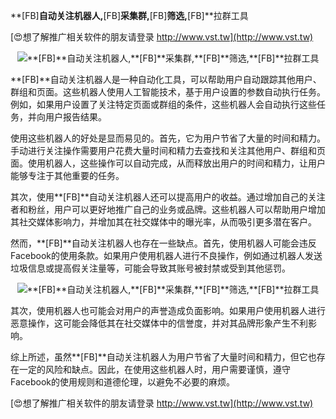 **[FB]**自动关注机器人,**[FB]**采集群,**[FB]**筛选,**[FB]**拉群工具

[😍想了解推广相关软件的朋友请登录 http://www.vst.tw](http://www.vst.tw)

 <center><img src="https://vst.tw/MP4/tuiguang/png/6.png" alt="**[FB]**自动关注机器人,**[FB]**采集群,**[FB]**筛选,**[FB]**拉群工具"></center>

**[FB]**自动关注机器人是一种自动化工具，可以帮助用户自动跟踪其他用户、群组和页面。这些机器人使用人工智能技术，基于用户设置的参数自动执行任务。例如，如果用户设置了关注特定页面或群组的条件，这些机器人会自动执行这些任务，并向用户报告结果。

使用这些机器人的好处是显而易见的。首先，它为用户节省了大量的时间和精力。手动进行关注操作需要用户花费大量时间和精力去查找和关注其他用户、群组和页面。使用机器人，这些操作可以自动完成，从而释放出用户的时间和精力，让用户能够专注于其他重要的任务。

其次，使用**[FB]**自动关注机器人还可以提高用户的收益。通过增加自己的关注者和粉丝，用户可以更好地推广自己的业务或品牌。这些机器人可以帮助用户增加其社交媒体影响力，并增加其在社交媒体中的曝光率，从而吸引更多潜在客户。

然而，**[FB]**自动关注机器人也存在一些缺点。首先，使用机器人可能会违反Facebook的使用条款。如果用户使用机器人进行不良操作，例如通过机器人发送垃圾信息或提高假关注量等，可能会导致其账号被封禁或受到其他惩罚。

 <center><img src="https://vst.tw/MP4/tuiguang/png/8.png" alt="**[FB]**自动关注机器人,**[FB]**采集群,**[FB]**筛选,**[FB]**拉群工具"></center>

其次，使用机器人也可能会对用户的声誉造成负面影响。如果用户使用机器人进行恶意操作，这可能会降低其在社交媒体中的信誉度，并对其品牌形象产生不利影响。

综上所述，虽然**[FB]**自动关注机器人为用户节省了大量时间和精力，但它也存在一定的风险和缺点。因此，在使用这些机器人时，用户需要谨慎，遵守Facebook的使用规则和道德伦理，以避免不必要的麻烦。

[😍想了解推广相关软件的朋友请登录 http://www.vst.tw](http://www.vst.tw)



